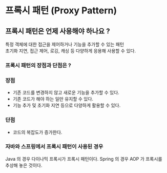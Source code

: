 # 프록시 패턴 (Proxy Pattern)
## 프록시 패턴은 언제 사용해야 하나요 ?
특정 객체에 대한 접근을 제어하거나 기능을 추가할 수 있는 패턴 <br>
초기화 지연, 접근 제어, 로깅, 캐싱 등 다양하게 응용해 사용할 수 있다.

### 프록시 패턴의 장점과 단점은 ?
### 장점
- 기존 코드를 변경하지 않고 새로운 기능을 추가할 수 있다.
- 기존 코드가 해야 하는 일만 유지할 수 있다.
- 기능 추가 및 초기화 지연 등으로 다양하게 활용할 수 있다.
### 단점
- 코드의 복잡도가 증가한다.

### 자바와 스프링에서 프록시 패턴이 사용된 경우
Java 의 경우 다이나믹 프록시가 프록시 패턴이다.
Spring 의 경우 AOP 가 프록시를 추상해 놓은 것이다.

